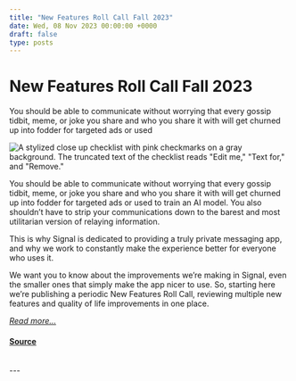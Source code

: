 ```yaml
---
title: "New Features Roll Call Fall 2023"
date: Wed, 08 Nov 2023 00:00:00 +0000
draft: false
type: posts
---
```

# New Features Roll Call Fall 2023





 You should be able to communicate without worrying that every gossip tidbit, meme, or joke you share and who you share it with will get churned up into fodder for targeted ads or used

![A stylized close up checklist with pink checkmarks on a gray background. The truncated text of the checklist reads "Edit me," "Text for," and "Remove."](/blog/images/rollcall-blog.png)

You should be able to communicate without worrying that every gossip tidbit, meme, or joke you share and who you share it with will get churned up into fodder for targeted ads or used to train an AI model. You also shouldn’t have to strip your communications down to the barest and most utilitarian version of relaying information.

This is why Signal is dedicated to providing a truly private messaging app, and why we work to constantly make the experience better for everyone who uses it.

We want you to know about the improvements we’re making in Signal, even the smaller ones that simply make the app nicer to use. So, starting here we’re publishing a periodic New Features Roll Call, reviewing multiple new features and quality of life improvements in one place.

[_Read more..._](https://signal.org/blog/new-features-fall-2023/)

#### [Source](https://signal.org/blog/new-features-fall-2023/)

<br/>
---
